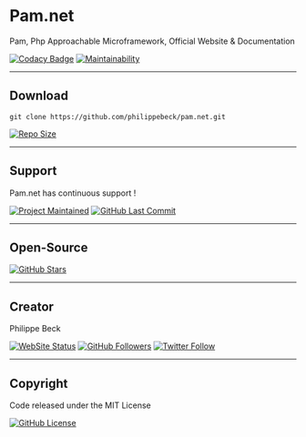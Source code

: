 # Pam.net

Pam, Php Approachable Microframework, Official Website & Documentation

[![Codacy Badge](https://app.codacy.com/project/badge/Grade/63dfee72718748f982fd515eb56b9ecc)](https://www.codacy.com/gh/devsagency/pam.net/dashboard)
[![Maintainability](https://api.codeclimate.com/v1/badges/6559a883b2fd7c3fc9a5/maintainability)](https://codeclimate.com/github/devsagency/pam.net/maintainability)

---

## Download

`git clone https://github.com/philippebeck/pam.net.git`  
  
[![Repo Size](https://img.shields.io/github/repo-size/philippebeck/pam.net.svg?label=Repo+Size)](https://github.com/philippebeck/pam.net/tree/master)

---

## Support

Pam.net has continuous support !

[![Project Maintained](https://img.shields.io/maintenance/yes/2020.svg?label=Maintained)](https://github.com/philippebeck/pam.net)
[![GitHub Last Commit](https://img.shields.io/github/last-commit/philippebeck/pam.net.svg?label=Last+Commit)](https://github.com/philippebeck/pam.net/commits/master)

---

## Open-Source

[![GitHub Stars](https://img.shields.io/github/stars/philippebeck/pam.net.svg?label=GitHub+:+Pam.net+|+Stars)](https://github.com/philippebeck/pam.net)

---

## Creator

Philippe Beck

[![WebSite Status](https://img.shields.io/website-up-down-green-red/https/philippebeck.net.svg?label=https://philippebeck.net)](https://philippebeck.net)
[![GitHub Followers](https://img.shields.io/github/followers/philippebeck.svg?label=GitHub+:+philippebeck+|+Followers)](https://github.com/philippebeck)
[![Twitter Follow](https://badgen.net/twitter/follow/philippepjbeck)](https://twitter.com/philippepjbeck)

---

## Copyright

Code released under the MIT License

[![GitHub License](https://img.shields.io/github/license/philippebeck/pam.net.svg?label=License)](https://github.com/philippebeck/pam.net/blob/master/LICENSE)
